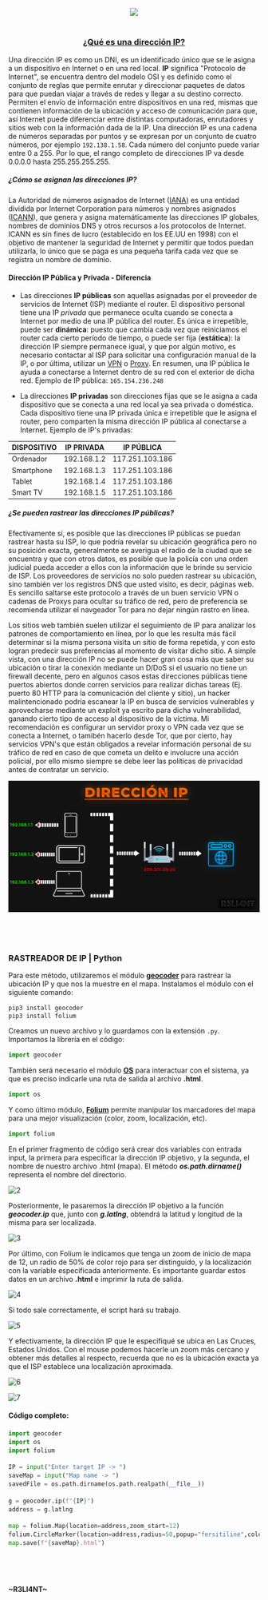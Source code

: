 <p align="center">
  <a href="https://github.com/DenverCoder1/readme-typing-svg"><img src="https://readme-typing-svg.herokuapp.com?font=Fira+Code&weight=450&size=17&pause=1000&color=000BF7&width=435&lines=Rastrear+ubicaci%C3%B3n+usando+la+IP+con+Python"></a>
</p>

<h1 align="center"></h1>

<h3 align="center"><ins>¿Qué es una dirección IP?</ins></h3>

Una dirección IP es como un DNI, es un identificado único que se le asigna a un dispositivo en Internet o en una red local. **IP** significa "Protocolo de Internet", se encuentra dentro del modelo OSI y es definido como el conjunto de reglas que permite enrutar y direccionar paquetes de datos para que puedan viajar a través de redes y llegar a su destino correcto. Permiten el envío de información entre dispositivos en una red, mismas que contienen información de la ubicación y acceso de comunicación para que, así Internet puede diferenciar entre distintas computadoras, enrutadores y sitios web con la información dada de la IP. Una dirección IP es una cadena de números separadas por puntos y se expresan por un conjunto de cuatro números, por ejemplo `192.138.1.58`. Cada número del conjunto puede variar entre 0 a 255. Por lo que, el rango completo de direcciones IP va desde 0.0.0.0 hasta 255.255.255.255.

##### ¿Cómo se asignan las direcciones IP?
La Autoridad de números asignados de Internet (<a href="https://www.iana.org/">IANA</a>) es una entidad dividida por Internet Corporation para números y nombres asignados (<a href="https://www.icann.org/es">ICANN</a>), que genera y asigna matemáticamente las direcciones IP globales, nombres de dominios DNS y otros recursos a los protocolos de Internet. ICANN es sin fines de lucro (establecido en los EE.UU en 1998) con el objetivo de mantener la seguridad de Internet y permitir que todos puedan utilizarla, lo único que se paga es una pequeña tarifa cada vez que se registra un nombre de dominio.

#### Dirección IP Pública y Privada - Diferencia

- Las direcciones **IP públicas** son aquellas asignadas por el proveedor de servicios de Internet (ISP) mediante el router. El dispositivo personal tiene una IP *privada* que permanece oculta cuando se conecta a Internet por medio de una IP pública del router. Es única e irrepetible, puede ser **dinámica**: puesto que cambia cada vez que reiniciamos el router cada cierto período de tiempo, o puede ser fija (**estática**): la dirección IP siempre permanece igual, y que por algún motivo, es necesario contactar al ISP para solicitar una configuración manual de la IP, o por última, utilizar un <a href="https://github.com/R3LI4NT/articulos/blob/main/Seguridad/Anonimato/GNU-Linux/openvpn.md">VPN</a> o <a href="https://github.com/R3LI4NT/articulos/blob/main/Seguridad/Anonimato/GNU-Linux/privoxy_tor.md">Proxy</a>. En resumen, una IP pública le ayuda a conectarse a Internet dentro de su red con el exterior de dicha red. Ejemplo de IP pública: `165.154.236.248`

- La direcciones **IP privadas** son direcciones fijas que se le asigna a cada dispositivo que se conecta a una red local ya sea privada o doméstica. Cada dispositivo tiene una IP privada única e irrepetible que le asigna el router, pero comparten la misma dirección IP pública al conectarse a Internet. Ejemplo de IP's privadas:

| DISPOSITIVO | IP PRIVADA | IP PÚBLICA |
| ------------- | ------------- | ------------- |
| Ordenador | 192.168.1.2  | 117.251.103.186 |
| Smartphone  | 192.168.1.3  | 117.251.103.186 |
| Tablet  | 192.168.1.4  | 117.251.103.186 |
| Smart TV  | 192.168.1.5  | 117.251.103.186 |

##### ¿Se pueden rastrear las direcciones IP públicas?

Efectivamente sí, es posible que las direcciones IP públicas se puedan rastrear hasta su ISP, lo que podría revelar su ubicación geográfica pero no su posición exacta, generalmente se averigua el radio de la ciudad que se encuentra y que con otros datos, es posible que la policía con una orden judicial pueda acceder a ellos con la información que le brinde su servicio de ISP. Los proveedores de servicios no solo pueden rastrear su ubicación, sino también ver los registros DNS que usted visito, es decir, páginas web. Es sencillo saltarse este protocolo a través de un buen servicio VPN o cadenas de Proxys para ocultar su tráfico de red, pero de preferencia se recomienda utilizar el navgeador Tor para no dejar ningún rastro en línea.

Los sitios web también suelen utilizar el seguimiento de IP para analizar los patrones de comportamiento en línea, por lo que les resulta más fácil determinar si la misma persona visita un sitio de forma repetida, y con esto logran predecir sus preferencias al momento de visitar dicho sitio. A simple vista, con una dirección IP no se puede hacer gran cosa más que saber su ubicación o tirar la conexión mediante un D/DoS si el usuario no tiene un firewall decente, pero en algunos casos estas direcciones públicas tiene puertos abiertos donde corren servicios para realizar dichas tareas (Ej. puerto 80 HTTP para la comunicación del cliente y sitio), un hacker malintencionado podría escanear la IP en busca de servicios vulnerables y aprovecharse mediante un exploit ya escrito para dicha vulnerabilidad, ganando cierto tipo de acceso al dispositivo de la víctima. Mi recomendación es configurar un servidor proxy o VPN cada vez que se conecta a Internet, o tamibén hacerlo desde Tor, que por cierto, hay servicios VPN's que están obligados a revelar información personal de su tráfico de red en caso de que cometa un delito e involucre una acción policial, por ello mismo siempre se debe leer las políticas de privacidad antes de contratar un servicio.

<p align="center">
  <img src="https://github.com/R3LI4NT/articulos/blob/main/Programacion/Python/img/direccionIP.png">
</p>

<h1 align="center"></h1>

</br>

### RASTREADOR DE IP | Python

Para este método, utilizaremos el módulo <a href="https://geocoder.readthedocs.io/">**geocoder**</a> para rastrear la ubicación IP y que nos la muestre en el mapa. Instalamos el módulo con el siguiente comando:
```
pip3 install geocoder
pip3 install folium
```

Creamos un nuevo archivo y lo guardamos con la extensión `.py`. Importamos la librería en el código:
```python
import geocoder
```
También será necesario el módulo <a href="https://docs.python.org/3/library/os.html">**OS**</a> para interactuar con el sistema, ya que es preciso indicarle una ruta de salida al archivo **.html**.
```python
import os
```

Y como último módulo, <a href="https://python-visualization.github.io/folium/">**Folium**</a> permite manipular los marcadores del mapa para una mejor visualización (color, zoom, localización, etc).
```python
import folium
```

En el primer fragmento de código será crear dos variables con entrada input, la primera para especificar la dirección IP objetivo, y la segunda, el nombre de nuestro archivo .html (mapa). El método **_os.path.dirname()_** representa el nombre del directorio.

![2](https://user-images.githubusercontent.com/75953873/204064317-a9c38f09-2528-43d7-963d-1523924ea282.png)

Posteriormente, le pasaremos la dirección IP objetivo a la función **_geocoder.ip_** que, junto con **_g.latlng_**, obtendrá la latitud y longitud de la misma para ser localizada.

![3](https://user-images.githubusercontent.com/75953873/204065147-29dd6d79-fb09-413b-9674-894fc0e071e5.png)

Por último, con Folium le indicamos que tenga un zoom de inicio de mapa de 12, un radio de 50% de color rojo para ser distinguido, y la localización con la variable especificada anteriormente. Es importante guardar estos datos en un archivo **.html** e imprimir la ruta de salida.

![4](https://user-images.githubusercontent.com/75953873/204065305-bfe1808a-08f9-4ae8-bc5c-f799f0121bf6.png)

Si todo sale correctamente, el script hará su trabajo.

![5](https://user-images.githubusercontent.com/75953873/204065425-d994c682-b3d7-4760-b3a5-875121fb7232.png)

Y efectivamente, la dirección IP que le especifiqué se ubica en Las Cruces, Estados Unidos. Con el mouse podemos hacerle un zoom más cercano y obtener más detalles al respecto, recuerda que no es la ubicación exacta ya que el ISP establece una localización aproximada.

![6](https://user-images.githubusercontent.com/75953873/204065601-57a3ec35-39aa-4294-9f2e-fdb16f30fb4a.png)

![7](https://user-images.githubusercontent.com/75953873/204065778-d66b76a0-bc26-4a81-9ddb-a245a8a41d45.png)

#### Código completo:
```python
import geocoder
import os
import folium

IP = input("Enter target IP -> ")
saveMap = input("Map name -> ")
savedFile = os.path.dirname(os.path.realpath(__file__))

g = geocoder.ip(f"{IP}")
address = g.latlng

map = folium.Map(location=address,zoom_start=12)
folium.CircleMarker(location=address,radius=50,popup="fersitiline",color="red").add_to(map)
map.save(f"{saveMap}.html")
```

<h1 align="center"></h1>

</br>



#### ~R3LI4NT~
